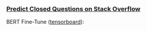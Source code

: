 ### [Predict Closed Questions on Stack Overflow](https://www.kaggle.com/competitions/predict-closed-questions-on-stack-overflow)

BERT Fine-Tune ([tensorboard](https://tensorboard.dev/experiment/LI0xKoBeSGWQwtnbD9FWTg/)):
